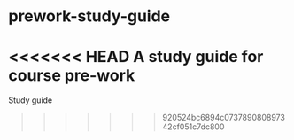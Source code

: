 # prework-study-guide
<<<<<<< HEAD
A study guide for course pre-work
=======
Study guide
>>>>>>> 920524bc6894c073789080897342cf051c7dc800
